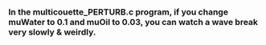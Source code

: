 ### In the multicouette_PERTURB.c program, if you change muWater to 0.1 and muOil to 0.03, you can watch a wave break very slowly & weirdly.